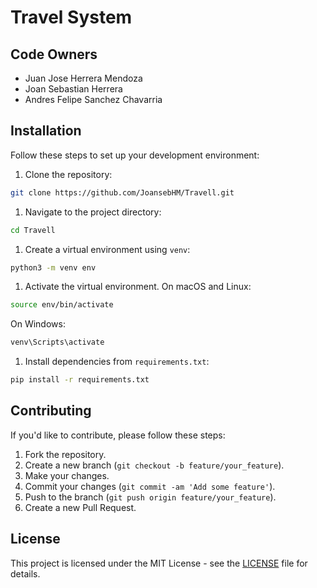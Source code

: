 # Travel System

## Code Owners

- Juan Jose Herrera Mendoza
- Joan Sebastian Herrera
- Andres Felipe Sanchez Chavarria

## Installation

Follow these steps to set up your development environment:

1. Clone the repository:

```bash
git clone https://github.com/JoansebHM/Travell.git
```

1. Navigate to the project directory:

```bash
cd Travell
```

1. Create a virtual environment using `venv`:

```bash
python3 -m venv env
```

1. Activate the virtual environment. On macOS and Linux:

```bash
source env/bin/activate
```

On Windows:

```PowerShell
venv\Scripts\activate
```

1. Install dependencies from `requirements.txt`:

```bash
pip install -r requirements.txt
```

## Contributing

If you'd like to contribute, please follow these steps:

1. Fork the repository.
2. Create a new branch (`git checkout -b feature/your_feature`).
3. Make your changes.
4. Commit your changes (`git commit -am 'Add some feature'`).
5. Push to the branch (`git push origin feature/your_feature`).
6. Create a new Pull Request.

## License

This project is licensed under the MIT License - see the [LICENSE](LICENSE) file for details.

